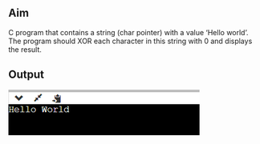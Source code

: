 ## Aim
C program that contains a string (char pointer) with a value ‘Hello world’. The program should XOR each character in this string with 0 and displays the result.

## Output
![image](output1.png)
